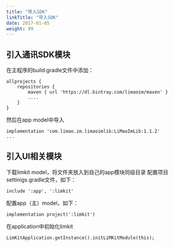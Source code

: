 ```yaml
---
title: "导入SDK"
linkTitle: "导入SDK"
date: 2017-01-05
weight: 99
---
```


## 引入通讯SDK模块
在主程序的build.gradle文件中添加：

```
allprojects {
    repositories {
        maven { url 'https://dl.bintray.com/limaoim/maven' }
        ....
    }
}
```
然后在app model中导入
```
implementation 'com.limao.im.limaoimlib:LiMaoImLib:1.1.2'
...
```

## 引入UI相关模块
下载limkit model，将文件夹放入到自己的app模块同级目录
配置项目settinigs.gradle文件，如下：
```
include ':app', ':limkit'
```
配置app（主）model，如下：
```
implementation project(':limkit')
```
在application中初始化limkit
```
LimKitApplication.getInstance().initLiMKitModule(this);
```
